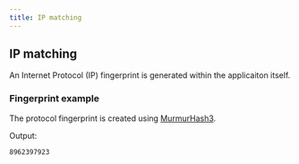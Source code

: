 ```yaml
---
title: IP matching
---
```


## IP matching

An Internet Protocol (IP) fingerprint is generated within the applicaiton itself.

### Fingerprint example

The protocol fingerprint is created using [MurmurHash3](https://en.wikipedia.org/wiki/MurmurHash).

Output:

	8962397923
